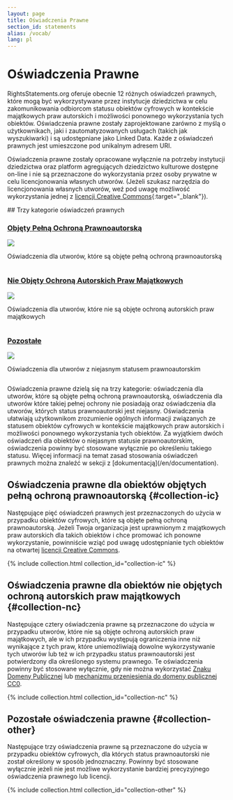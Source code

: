 ```yaml
---
layout: page
title: Oświadczenia Prawne
section_id: statements
alias: /vocab/
lang: pl
---
```


# Oświadczenia Prawne

RightsStatements.org oferuje obecnie 12 różnych oświadczeń prawnych, które mogą być wykorzystywane przez instytucje dziedzictwa w celu zakomunikowania odbiorcom statusu obiektów cyfrowych w kontekście majątkowych praw autorskich i możliwości ponownego wykorzystania tych obiektów. Oświadczenia prawne zostały zaprojektowane zarówno z myślą o użytkownikach, jaki i zautomatyzowanych usługach (takich jak wyszukiwarki) i są udostępniane jako Linked Data. Każde z oświadczeń prawnych jest umieszczone pod unikalnym adresem URI.

Oświadczenia prawne zostały opracowane wyłącznie na potrzeby instytucji dziedzictwa oraz platform agregujących dziedzictwo kulturowe dostępne on-line i nie są przeznaczone do wykorzystania przez osoby prywatne w celu licencjonowania własnych utworów. (Jeżeli szukasz narzędzia do licencjonowania własnych utworów, weź pod uwagę możliwość wykorzystania jednej z [licencji Creative Commons](https://creativecommons.org/licenses/){:target="_blank"}).

<div class="box">
## Trzy kategorie oświadczeń prawnych

<div class="row" markdown="0">
  <div class="medium-4 columns">
    <div class="statements-category-teaser">
      <a href="#collection-ic"><h3>Objęty Pełną Ochroną Prawnoautorską</h3></a>
      <a href="#collection-ic">
        <img src="{{ site.baseurl }}/files/icons/InC.Icon-Only.dark.svg" />
      </a>
      <p>Oświadczenia dla utworów, które są objęte pełną ochroną prawnoautorską</p>
    </div>
  </div>
  <div class="medium-4 columns">
    <div class="statements-category-teaser">
      <a href="#collection-nc"><h3>Nie Objęty Ochroną Autorskich Praw Majątkowych</h3></a>
      <a href="#collection-nc">
        <img src="{{ site.baseurl }}/files/icons/NoC.Icon-Only.dark.svg" />
      </a>
      <p>Oświadczenia dla utworów, które nie są objęte ochroną autorskich praw majątkowych</p>
    </div>
  </div>
  <div class="medium-4 columns">
    <div class="statements-category-teaser">
      <a href="#collection-other"><h3>Pozostałe</h3></a>
      <a href="#collection-other">
        <img src="{{ site.baseurl }}/files/icons/Other.Icon-Only.dark.svg" />
      </a>
      <p>Oświadczenia dla utworów z niejasnym statusem prawnoautorskim</p>
    </div>
  </div>
</div>
<div>
  <p>Oświadczenia prawne dzielą się na trzy kategorie: oświadczenia dla utworów, które są objęte pełną ochroną prawnoautorską, oświadczenia dla utworów które takiej pełnej ochrony nie posiadają oraz oświadczenia dla utworów, których status prawnoautorski jest niejasny. Oświadczenia ułatwiają użytkownikom zrozumienie ogólnych informacji związanych ze statusem obiektów cyfrowych w kontekście majątkowych praw autorskich i możliwości ponownego wykorzystania tych obiektów. Za wyjątkiem dwóch oświadczeń dla obiektów o niejasnym statusie prawnoautorskim, oświadczenia powinny być stosowane wyłącznie po określeniu takiego statusu. Więcej informacji na temat zasad stosowania oświadczeń prawnych można znaleźć w sekcji z [dokumentacją](/en/documentation).</p>
</div>

</div>

## Oświadczenia prawne dla obiektów objętych pełną ochroną prawnoautorską {#collection-ic}

Następujące pięć oświadczeń prawnych jest przeznaczonych do użycia w przypadku obiektów cyfrowych, które są objęte pełną ochroną prawnoautorską. Jeżeli Twoja organizacja jest uprawnionym z majątkowych praw autorskich dla takich obiektów i chce promować ich ponowne wykorzystanie, powinniście wziąć pod uwagę udostępnianie tych obiektów na otwartej [licencji Creative Commons](https://creativecommons.org/licenses/).

{% include collection.html collection_id="collection-ic" %}

## Oświadczenia prawne dla obiektów nie objętych ochroną autorskich praw majątkowych {#collection-nc}

Następujące cztery oświadczenia prawne są przeznaczone do użycia w przypadku utworów, które nie są objęte ochroną autorskich praw majątkowych, ale w ich przypadku występują ograniczenia inne niż wynikające z tych praw, które uniemożliwiają dowolne wykorzystywanie tych utworów lub też w ich przypadku status prawnoautorski jest potwierdzony dla określonego systemu prawnego. Te oświadczenia powinny być stosowane wyłącznie, gdy nie można wykorzystać [Znaku Domeny Publicznej](https://creativecommons.org/publicdomain/mark/1.0/) lub [mechanizmu przeniesienia do domeny publicznej CC0](https://creativecommons.org/publicdomain/zero/1.0/).

{% include collection.html collection_id="collection-nc" %}

## Pozostałe oświadczenia prawne {#collection-other}

Następujące trzy oświadczenia prawne są przeznaczone do użycia w przypadku obiektów cyfrowych, dla których status prawnoautorski nie został określony w sposób jednoznaczny. Powinny być stosowane wyłącznie jeżeli nie jest możliwe wykorzystanie bardziej precyzyjnego oświadczenia prawnego lub licencji.

{% include collection.html collection_id="collection-other" %}
